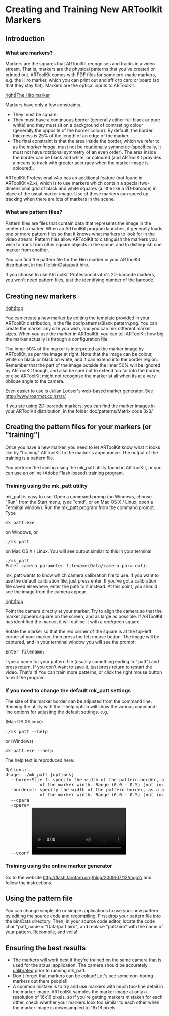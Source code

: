 # Creating and Training New ARToolkit Markers

## Introduction

### What are markers?

Markers are the squares that ARToolKit recognises and tracks in a video stream. That is, markers are the physical patterns that you've created or printed out. ARToolKit comes with PDF files for some pre-made markers, e.g. the Hiro marker, which you can print out and affix to card or board (so that they stay flat). Markers are the optical inputs to ARToolKit.

[right|The Hiro marker](/Image:Hiro_marker.png "wikilink")

Markers have only a few constraints.

-   They must be square.
-   They must have a continuous border (generally either full black or pure white) and they must sit on a background of contrasting colour (generally the opposite of the border colour). By default, the border thickness is 25% of the length of an edge of the marker.
-   The final constraint is that the area inside the border, which we refer to as the *marker image*, must not be [rotationally symmetric](http://en.wikipedia.org/wiki/Rotational_symmetry) (specifically, it must not have rotational symmetry of an even order). The area inside the border can be black and white, or coloured (and ARToolKit provides a means to track with greater accuracy when the marker image is coloured).

ARToolKit Professional v4.x has an additional feature (not found in ARToolKit v2.x), which is to use markers which contain a special two-dimensional grid of black and white squares (a little like a 2D-barcode) in place of the usual marker image. Use of these markers can speed up tracking when there are lots of markers in the scene.

### What are pattern files?

Pattern files are files that contain data that represents the image in the center of a marker. When an ARToolKit program launches, it generally loads one or more pattern files so that it knows what markers to look for in the video stream. Pattern files allow ARToolKit to distinguish the markers you wish to track from other square objects in the scene, and to distinguish one marker from another.

You can find the pattern file for the Hiro marker in your ARToolKit distribution, in the file bin/Data/patt.hiro.

If you choose to use ARToolKit Professional v4.x's 2D-barcode markers, you won't need pattern files, just the identifying number of the barcode.

## Creating new markers

[right|top](/Image:Markerdimensions.png "wikilink")

You can create a new marker by editing the template provided in your ARToolKit distribution, in the file doc/patterns/Blank pattern.png. You can create the marker any size you wish, and you can mix different marker sizes. When you use the marker in ARToolKit, you can tell ARToolKit how big the marker actually is through a configuration file.

The inner 50% of the marker is interpreted as the marker image by ARToolKit, as per the image at right. Note that the image can be colour, white on black or black on white, and it can extend into the border region. Remember that the part of the image outside the inner 50% will be ignored by ARToolKit though, and also be sure not to extend too far into the border, or else ARToolKit might not recognise the marker at all when its at a very oblique angle to the camera.

Even easier to use is Julian Looser's web-based marker generator. See <http://www.roarmot.co.nz/ar/>

If you are using 2D-barcode markers, you can find the marker images in your ARToolKit distribution, in the folder doc/patterns/Matrix code 3x3/

## Creating the pattern files for your markers (or "training")

Once you have a new marker, you need to let ARToolKit know what it looks like by "training" ARToolKit to the marker's appearance. The output of the training is a pattern file.

You perform the training using the mk_patt utility found in ARToolKit, or you can use an online (Adobe Flash-based) training program.

### Training using the mk_patt utility

mk_patt is easy to use. Open a command promp (on Windows, choose "Run" from the Start menu, type "cmd", or on Mac OS X / Linux, open a Terminal window). Run the mk_patt program from the command prompt. Type 

<pre>
mk_patt.exe
</pre>

on Windows, or

<pre>
./mk_patt
</pre>

on Mac OS X / Linux. You will see output similar to this in your terminal:

<pre>
./mk_patt
Enter camera parameter filename(Data/camera_para.dat):
</pre>

mk_patt wants to know which camera calibration file to use. If you want to use the default calibration file, just press enter. If you've got a calibration file saved elsewhere, enter the path to it instead. At this point, you should see the image from the camera appear.

[right|top](/Image:Mkpatt.jpeg "wikilink")

Point the camera directly at your marker. Try to align the camera so that the marker appears square on the screen, and as large as possible. If ARToolKit has identified the marker, it will outline it with a red/green square.

Rotate the marker so that the red corner of the square is at the top-left corner of your marker, then press the left mouse button. The image will be captured, and in your terminal window you will see the prompt:

<pre>
Enter filename:
</pre>

Type a name for your pattern file (usually something ending in ".patt") and press return. If you don't want to save it, just press return to restart the video. That's it! You can train more patterns, or click the right mouse button to exit the program.

### If you need to change the default mk_patt settings

The size of the marker border can be adjusted from the command line. Running the utility with the --help option will show the various command-line options for adjusting the default settings. e.g.

(Mac OS X/Linux):
<pre>
./mk_patt --help
</pre>

or (Windows)
<pre>
mk_patt.exe --help
</pre>

The help text is reproduced here:
<pre>
Options:
Usage: ./mk_patt [options]
  --borderSize f: specify the width of the pattern border, as a percentage
             of the marker width. Range (0.0 - 0.5) (not inclusive).
  -border=f: specify the width of the pattern border, as a percentage
             of the marker width. Range (0.0 - 0.5) (not inclusive).
  --cpara <camera parameter file for the camera>
  -cpara=<camera parameter file for the camera>
  --vconf <video parameter for the camera>
  -h -help --help: show this message
</pre>

### Training using the online marker generator

Go to the website <http://flash.tarotaro.org/blog/2009/07/12/mgo2/> and follow the instructions.

## Using the pattern file

You can change simpleLite or simple applications to use your new pattern by editing the source code and recompiling. First drop your pattern file into the bin/Data directory. Then, in your source code editor, locate the code <c>char \*patt_name = "Data/patt.hiro";</c> and replace "patt.hiro" with the name of your pattern. Recompile, and voila!

## Ensuring the best results

-   The markers will work best if they're trained on the same camera that is used for the actual application. The camera should be accurately [calibrated](/Calibrating_your_camera "wikilink") prior to running mk_patt.
-   Don't forget that markers can be colour! Let's see some non-boring markers out there people!!
-   A common mistake is to try and use markers with much too-fine detail in the marker image. ARToolKit samples the marker image at only a resolution of 16x16 pixels, so if you're getting markers mistaken for each other, check whether your markers look too similar to each other when the marker image is downsampled to 16x16 pixels.
